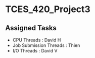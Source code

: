 # TCES_420_Project3

## Assigned Tasks
* CPU Threads : David H
* Job Submission Threads : Thien
* I/O Threads : David V
